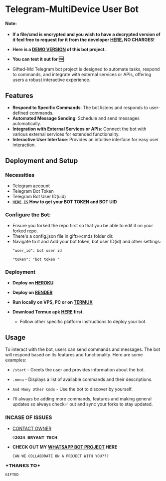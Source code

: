 # Telegram-MultiDevice User Bot 


   #### Note:
- **If a file/cmd is encrypted and you wish to have a decrypted version of it feel free to request for it from the developer [HERE.](https://t.me/Bryanttech) NO CHARGES!**

- **Here is a [DEMO VERSION](https://t.me/Bryanttech) of this bot project.**
- **You can test it out for 🆓**

- Gifted-Md Telegram bot project is designed to automate tasks, respond to commands, and integrate with external services or APIs, offering users a robust interactive experience.

## Features

- **Respond to Specific Commands**: The bot listens and responds to user-defined commands.
- **Automated Message Sending**: Schedule and send messages automatically.
- **Integration with External Services or APIs**: Connect the bot with various external services for extended functionality.
- **Interactive User Interface**: Provides an intuitive interface for easy user interaction.

## Deployment and Setup

### Necessities

- Telegram account
- Telegram Bot Token
- Telegram Bot User ID(uid)
- **[`HERE IS`](https://github.com/Elsa2090/X-tech/blob/main/setup/bot-token-and-uid.md) How to get your BOT TOKEN and BOT UID**

### Configure the Bot:
   - Ensure you forked the repo first so that you be able to edit it on your forked repo.
   - There's a config.json file in gift»»cmds folder dir.
   - Navigate to it and Add your bot token, bot user ID(id) and other settings:
     ```
     "user_id": bot user id
     ```
     ```
     "token": "bot token "
     ```

### Deployment

- **Deploy on [HEROKU](https://github.com/Elsa2090/X-tech/blob/main/setup/heroku.md)**

- **Deploy on [RENDER](https://web.Elsa2090.co.ke/X-tech/render)**

- **Run locally on VPS, PC or on [TERMUX](https://web.Elsa2090.co.ke/X-tech/termux)**
- **Download Termux apk [HERE](https://f-droid.org/repo/com.termux_118.apk) first.**
  
  - Follow other specific platform instructions to deploy your bot.

## Usage

To interact with the bot, users can send commands and messages. The bot will respond based on its features and functionality. Here are some examples:

- `/start` - Greets the user and provides information about the bot.
- `.menu` - Displays a list of available commands and their descriptions.
- `And Many Other Cmds` - Use the bot to discover by yourself.





- I'll always be adding more commands, features and making general updates so always check✅ out and sync your forks to stay updated.

### INCASE OF ISSUES ###
 - [CONTACT OWNER](t.me/Bryanttech)

       ©𝟮𝟬𝟮𝟰 𝗕𝗥𝗬𝗔𝗡𝗧 𝗧𝗘𝗖𝗛

- **CHECK OUT MY [WHATSAPP BOT PROJECT](https://github.com/Elsa2090/Madara-md) HERE**

      CAN WE COLLABORATE ON A PROJECT WITH YOU???

  
✦𝗧𝗛𝗔𝗡𝗞𝗦 𝗧𝗢✦

`GIFTED`
